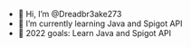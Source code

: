 - 👋 Hi, I’m @Dreadbr3ake273
- 🌱 I’m currently learning Java and Spigot API
- 🥅 2022 goals: Learn Java and Spigot API 

